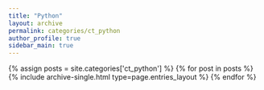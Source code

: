 ```yaml
---
title: "Python"
layout: archive
permalink: categories/ct_python
author_profile: true
sidebar_main: true
---
```



{% assign posts = site.categories['ct_python'] %}
{% for post in posts %} {% include archive-single.html type=page.entries_layout %} {% endfor %}